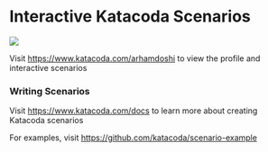 # Interactive Katacoda Scenarios

[![](http://shields.katacoda.com/katacoda/arhamdoshi/count.svg)](https://www.katacoda.com/arhamdoshi "Get your profile on Katacoda.com")

Visit https://www.katacoda.com/arhamdoshi to view the profile and interactive scenarios

### Writing Scenarios
Visit https://www.katacoda.com/docs to learn more about creating Katacoda scenarios

For examples, visit https://github.com/katacoda/scenario-example
